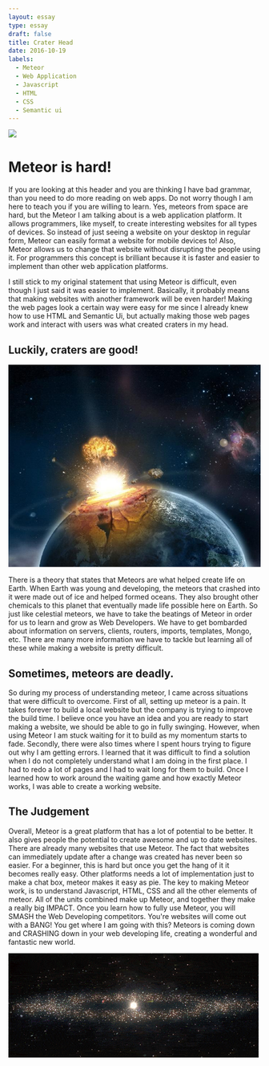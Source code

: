 ```yaml
---
layout: essay
type: essay
draft: false
title: Crater Head
date: 2016-10-19
labels:
  - Meteor
  - Web Application
  - Javascript
  - HTML
  - CSS
  - Semantic ui
---
```

<img class="ui centered image" src="../images/seeing-stars.jpg">

# Meteor is hard!

If you are looking at this header and you are thinking I have bad grammar, than you need to do more reading on web apps. Do not worry though I am here to teach you if you are willing to learn. Yes, meteors from space are hard, but the Meteor I am talking about is a web application platform. It allows programmers, like myself, to create interesting websites for all types of devices. So instead of just seeing a website on your desktop in regular form, Meteor can easily format a website for mobile devices to! Also, Meteor allows us to change that website without disrupting the people using it. For programmers this concept is brilliant because it is faster and easier to implement than other web application platforms.

I still stick to my original statement that using Meteor is difficult, even though I just said it was easier to implement. Basically, it probably means that making websites with another framework will be even harder! Making the web pages look a certain way were easy for me since I already knew how to use HTML and Semantic Ui, but actually making those web pages work and interact with users was what created craters in my head.

## Luckily, craters are good!

<img class="ui right floated medium image" src="../images/meteor-crashing.jpg">

There is a theory that states that Meteors are what helped create life on Earth. When Earth was young and developing, the meteors that crashed into it were made out of ice and helped formed oceans. They also brought other chemicals to this planet that eventually made life possible here on Earth. So just like celestial meteors, we have to take the beatings of Meteor in order for us to learn and grow as Web Developers. We have to get bombarded about information on servers, clients, routers, imports, templates, Mongo, etc. There are many more information we have to tackle but learning all of these while making a website is pretty difficult.

## Sometimes, meteors are deadly.

So during my process of understanding meteor, I came across situations that were difficult to overcome. First of all, setting up meteor is a pain. It takes forever to build a local website but the company is trying to improve the build time. I believe once you have an idea and you are ready to start making a website, we should be able to go in fully swinging. However, when using Meteor I am stuck waiting for it to build as my momentum starts to fade. Secondly, there were also times where I spent hours trying to figure out why I am getting errors. I learned that it was difficult to find a solution when I do not completely understand what I am doing in the first place. I had to redo a lot of pages and I had to wait long for them to build. Once I learned how to work around the waiting game and how exactly Meteor works, I was able to create a working website.

## The Judgement

Overall, Meteor is a great platform that has a lot of potential to be better. It also gives people the potential to create awesome and up to date websites. There are already many websites that use Meteor. The fact that websites can immediately update after a change was created has never been so easier. For a beginner, this is hard but once you get the hang of it it becomes really easy. Other platforms needs a lot of implementation just to make a chat box, meteor makes it easy as pie. The key to making Meteor work, is to understand Javascript, HTML, CSS and all the other elements of meteor. All of the units combined make up Meteor, and together they make a really big IMPACT. Once you learn how to fully use Meteor, you will SMASH the Web Developing competitors. You're websites will come out with a BANG! You get where I am going with this? Meteors is coming down and CRASHING down in your web developing life, creating a wonderful and fantastic new world.

<img class="ui centered image" src="../images/bang.gif">

